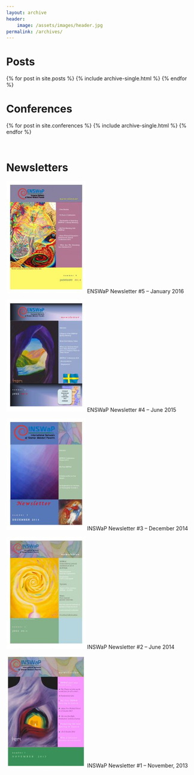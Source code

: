 ```yaml
---
layout: archive
header:
    image: /assets/images/header.jpg
permalink: /archives/
---
```


<h1>Posts</h1>
{% for post in site.posts %}
  {% include archive-single.html %}
{% endfor %}

<br>

<h1>Conferences</h1>

{% for post in site.conferences %}
  {% include archive-single.html %}
{% endfor %}

<br>

<h1>Newsletters</h1>

[<img src="/assets/archives/ENSWaP-Newsletter-5-January-2016-pdf-212x300.jpg" alt="thumbnail of enswap-newsletter-5-january-2016" width="212" height="300" />](/assets/archives/ENSWaP-Newsletter-5-January-2016.pdf) ENSWaP Newsletter #5 &#8211; January 2016

[<img src="/assets/archives/ENSWaP-Newsletter-4-June-2015-pdf-212x300.jpg" alt="thumbnail of enswap-newsletter-4-june-2015" width="212" height="300" />](/assets/archives/ENSWaP-Newsletter-4-June-2015.pdf) ENSWaP Newsletter #4 &#8211; June 2015

[<img src="/assets/archives/INSWaP-Newsletter-3-December-2014-pdf-212x300.jpg" alt="thumbnail of inswap-newsletter-3-december-2014" width="212" height="300" />](/assets/archives/INSWaP-Newsletter-3-December-2014.pdf) INSWaP Newsletter #3 &#8211; December 2014

[<img src="/assets/archives/INSWaP-Newsletter-2-June-2014-pdf-212x300.jpg" alt="thumbnail of inswap-newsletter-2-june-2014" width="212" height="300" />](/assets/archives/INSWaP-Newsletter-2-June-2014.pdf) INSWaP Newsletter #2 &#8211; June 2014

[<img src="/assets/archives/INSWaP-Newsletter-1-November-2013-pdf-212x300.jpg" alt="thumbnail of inswap-newsletter-1-november-2013" width="212" height="300" />](/assets/archives/INSWaP-Newsletter-1-November-2013.pdf) INSWaP Newsletter #1 &#8211; November, 2013

